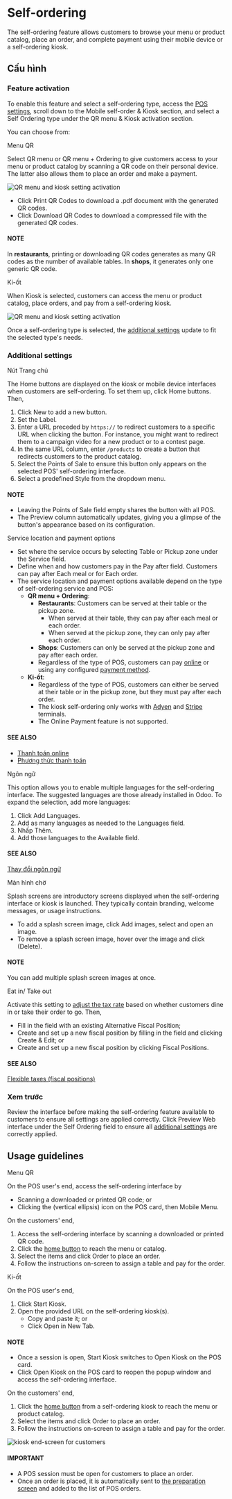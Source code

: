 # Self-ordering

The self-ordering feature allows customers to browse your menu or product catalog, place an order,
and complete payment using their mobile device or a self-ordering kiosk.

## Cấu hình

### Feature activation

To enable this feature and select a self-ordering type, access the [POS settings](applications/sales/point_of_sale/configuration.md#configuration-settings), scroll down to the Mobile self-order & Kiosk section, and
select a Self Ordering type under the QR menu & Kiosk activation section.

You can choose from:

Menu QR

Select QR menu or QR menu + Ordering to give customers access to your
menu or product catalog by scanning a QR code on their personal device. The latter also
allows them to place an order and make a payment.

![QR menu and kiosk setting activation](../../../.gitbook/assets/qr-activation.png)
- Click <i class="fa fa-arrow-right"></i> Print QR Codes to download a .pdf document with the
  generated QR codes.
- Click <i class="fa fa-arrow-right"></i> Download QR Codes to download a compressed file
  with the generated QR codes.

#### NOTE
In **restaurants**, printing or downloading QR codes generates as many QR codes as the
number of available tables. In **shops**, it generates only one generic QR code.

Ki-ốt

When Kiosk is selected, customers can access the menu or product catalog, place
orders, and pay from a self-ordering kiosk.

![QR menu and kiosk setting activation](../../../.gitbook/assets/kiosk-activation.png)

Once a self-ordering type is selected, the [additional settings](#pos-self-order-add-settings)
update to fit the selected type's needs.

<a id="pos-self-order-add-settings"></a>

### Additional settings

Nút Trang chủ

The Home buttons are displayed on the kiosk or mobile device interfaces when
customers are self-ordering. To set them up, click <i class="fa fa-arrow-right"></i> Home
buttons. Then,

1. Click New to add a new button.
2. Set the Label.
3. Enter a URL preceded by `https://` to redirect customers to a specific URL when
   clicking the button. For instance, you might want to redirect them to a campaign video for
   a new product or to a contest page.
4. In the same URL column, enter `/products` to create a button that redirects
   customers to the product catalog.
5. Select the Points of Sale to ensure this button only appears on the selected
   POS' self-ordering interface.
6. Select a predefined Style from the dropdown menu.

#### NOTE
- Leaving the Points of Sale field empty shares the button with all POS.
- The Preview column automatically updates,  giving you a glimpse of the
  button's appearance based on its configuration.

Service location and payment options

- Set where the service occurs by selecting Table or Pickup zone
  under the Service field.
- Define when and how customers pay in the Pay after field. Customers can pay
  after Each meal or for Each order.
- The service location and payment options available depend on the type of self-ordering
  service and POS:
  - **QR menu + Ordering**:
    - **Restaurants**: Customers can be served at their table or the pickup zone.
      - When served at their table, they can pay after each meal or each order.
      - When served at the pickup zone, they can only pay after each order.
    - **Shops**: Customers can only be served at the pickup zone and pay after each order.
    - Regardless of the type of POS, customers can pay [online](applications/finance/payment_providers.md) or using any configured [payment
      method](applications/sales/point_of_sale/payment_methods.md).
  - **Ki-ốt**:
    - Regardless of the type of POS, customers can either be served at their table or in the
      pickup zone, but they must pay after each order.
    - The kiosk self-ordering only works with [Adyen](applications/sales/point_of_sale/payment_methods/terminals/adyen.md)
      and [Stripe](applications/sales/point_of_sale/payment_methods/terminals/stripe.md) terminals.
    - The Online Payment feature is not supported.

#### SEE ALSO
- [Thanh toán online](applications/finance/payment_providers.md)
- [Phương thức thanh toán](applications/sales/point_of_sale/payment_methods.md)

Ngôn ngữ

This option allows you to enable multiple languages for the self-ordering interface. The
suggested languages are those already installed in Odoo. To expand the selection, add more
languages:

1. Click <i class="fa fa-arrow-right"></i> Add Languages.
2. Add as many languages as needed to the Languages field.
3. Nhấp Thêm.
4. Add those languages to the Available field.

#### SEE ALSO
[Thay đổi ngôn ngữ](applications/general/users/language.md)

Màn hình chờ

Splash screens are introductory screens displayed when the self-ordering interface or kiosk is
launched. They typically contain branding, welcome messages, or usage instructions.

- To add a splash screen image, click <i class="fa fa-paperclip"></i> Add images, select and
  open an image.
- To remove a splash screen image, hover over the image and click <i class="fa fa-times"></i>
  (Delete).

#### NOTE
You can add multiple splash screen images at once.

Eat in/ Take out

Activate this setting to [adjust the tax rate](applications/sales/point_of_sale/pricing/fiscal_position.md) based on whether
customers dine in or take their order to go. Then,

- Fill in the field with an existing Alternative Fiscal Position;
- Create and set up a new fiscal position by filling in the field and clicking
  Create & Edit; or
- Create and set up a new fiscal position by clicking <i class="fa fa-arrow-right"></i> Fiscal
  Positions.

#### SEE ALSO
[Flexible taxes (fiscal positions)](applications/sales/point_of_sale/pricing/fiscal_position.md)

### Xem trước

Review the interface before making the self-ordering feature available to customers to ensure all
settings are applied correctly. Click <i class="fa fa-arrow-right"></i> Preview Web interface
under the Self  Ordering field to ensure all [additional settings](#pos-self-order-add-settings) are correctly applied.

## Usage guidelines

Menu QR

On the POS user's end, access the self-ordering interface by

- Scanning a downloaded or printed QR code; or
- Clicking the <i class="fa fa-ellipsis-v"></i> (vertical ellipsis) icon on the POS card,
  then Mobile Menu.

On the customers' end,

1. Access the self-ordering interface by scanning a downloaded or printed QR code.
2. Click the [home button](#pos-self-order-add-settings) to reach the menu or catalog.
3. Select the items and click Order to place an order.
4. Follow the instructions on-screen to assign a table and pay for the order.

Ki-ốt

On the POS user's end,

1. Click Start Kiosk.
2. Open the provided URL on the self-ordering kiosk(s).
   - Copy and paste it; or
   - Click Open in New Tab.

#### NOTE
- Once a session is open, Start Kiosk switches to Open Kiosk on the
  POS card.
- Click Open Kiosk on the POS card to reopen the popup window and access the
  self-ordering interface.

On the customers' end,

1. Click the [home button](#pos-self-order-add-settings) from a self-ordering kiosk to
   reach the menu or product catalog.
2. Select the items and click Order to place an order.
3. Follow the instructions on-screen to assign a table and pay for the order.

![kiosk end-screen for customers](../../../.gitbook/assets/kiosk-endscreen.png)

#### IMPORTANT
- A POS session must be open for customers to place an order.
- Once an order is placed, it is automatically sent to [the preparation screen](applications/sales/point_of_sale/preparation.md) and added to the list of POS orders.

